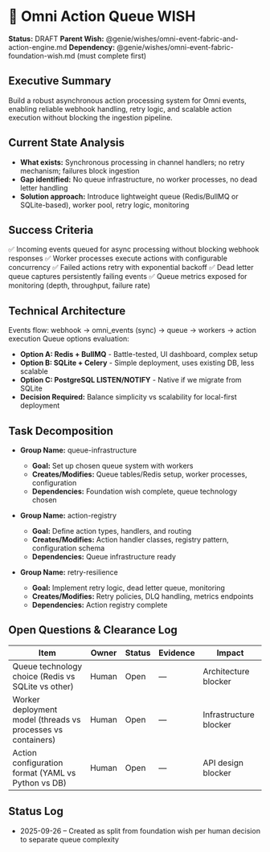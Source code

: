# 🧞 Omni Action Queue WISH

**Status:** DRAFT
**Parent Wish:** @genie/wishes/omni-event-fabric-and-action-engine.md
**Dependency:** @genie/wishes/omni-event-fabric-foundation-wish.md (must complete first)

## Executive Summary
Build a robust asynchronous action processing system for Omni events, enabling reliable webhook handling, retry logic, and scalable action execution without blocking the ingestion pipeline.

## Current State Analysis
- **What exists:** Synchronous processing in channel handlers; no retry mechanism; failures block ingestion
- **Gap identified:** No queue infrastructure, no worker processes, no dead letter handling
- **Solution approach:** Introduce lightweight queue (Redis/BullMQ or SQLite-based), worker pool, retry logic, monitoring

## Success Criteria
✅ Incoming events queued for async processing without blocking webhook responses
✅ Worker processes execute actions with configurable concurrency
✅ Failed actions retry with exponential backoff
✅ Dead letter queue captures persistently failing events
✅ Queue metrics exposed for monitoring (depth, throughput, failure rate)

## Technical Architecture
Events flow: webhook → omni_events (sync) → queue → workers → action execution
Queue options evaluation:
- **Option A: Redis + BullMQ** - Battle-tested, UI dashboard, complex setup
- **Option B: SQLite + Celery** - Simple deployment, uses existing DB, less scalable
- **Option C: PostgreSQL LISTEN/NOTIFY** - Native if we migrate from SQLite
- **Decision Required:** Balance simplicity vs scalability for local-first deployment

## Task Decomposition
- **Group Name:** queue-infrastructure
  - **Goal:** Set up chosen queue system with workers
  - **Creates/Modifies:** Queue tables/Redis setup, worker processes, configuration
  - **Dependencies:** Foundation wish complete, queue technology chosen

- **Group Name:** action-registry
  - **Goal:** Define action types, handlers, and routing
  - **Creates/Modifies:** Action handler classes, registry pattern, configuration schema
  - **Dependencies:** Queue infrastructure ready

- **Group Name:** retry-resilience
  - **Goal:** Implement retry logic, dead letter queue, monitoring
  - **Creates/Modifies:** Retry policies, DLQ handling, metrics endpoints
  - **Dependencies:** Action registry complete

## Open Questions & Clearance Log

| Item | Owner | Status | Evidence | Impact |
| --- | --- | --- | --- | --- |
| Queue technology choice (Redis vs SQLite vs other) | Human | Open | — | Architecture blocker |
| Worker deployment model (threads vs processes vs containers) | Human | Open | — | Infrastructure blocker |
| Action configuration format (YAML vs Python vs DB) | Human | Open | — | API design blocker |

## Status Log
- 2025-09-26 – Created as split from foundation wish per human decision to separate queue complexity